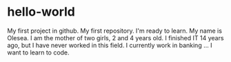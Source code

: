 # hello-world
My first project in github. My first repository. I'm ready to learn.
My name is Olesea. I am the mother of two girls, 2 and 4 years old. I finished IT 14 years ago, but I have never worked in this field. I currently work in banking ... I want to learn to code.
